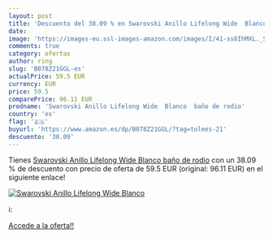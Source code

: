 ```yaml
---
layout: post
title: 'Descuento del 38.09 % en Swarovski Anillo Lifelong Wide  Blanco  '
date: 
image: 'https://images-eu.ssl-images-amazon.com/images/I/41-ss8IhMXL._SL200_.jpg'
comments: true
category: ofertas
author: ring
slug: 'B078Z21GGL-es'
actualPrice: 59.5 EUR
currency: EUR
price: 59.5
comparePrice: 96.11 EUR
prodname: 'Swarovski Anillo Lifelong Wide  Blanco  baño de rodio'
country: 'es'
flag: '🇪🇸'
buyurl: 'https://www.amazon.es/dp/B078Z21GGL/?tag=tolees-21'
descuento: '38.09'
---
```


Tienes [Swarovski Anillo Lifelong Wide  Blanco  baño de rodio](https://www.amazon.es/dp/B078Z21GGL/?tag=tolees-21) con un 38.09 % de descuento con precio de oferta de 59.5 EUR (original: 96.11 EUR) en el siguiente enlace!

[![Swarovski Anillo Lifelong Wide  Blanco  ](https://images-eu.ssl-images-amazon.com/images/I/41-ss8IhMXL._SL200_.jpg)](https://www.amazon.es/dp/B078Z21GGL/?tag=tolees-21)

ℹ️:


[Accede a la oferta!!](https://www.amazon.es/dp/B078Z21GGL/?tag=tolees-21)
